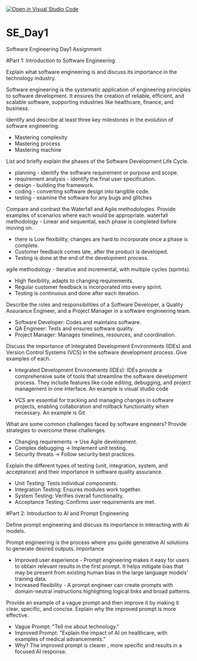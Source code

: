 [![Open in Visual Studio Code](https://classroom.github.com/assets/open-in-vscode-2e0aaae1b6195c2367325f4f02e2d04e9abb55f0b24a779b69b11b9e10269abc.svg)](https://classroom.github.com/online_ide?assignment_repo_id=18595508&assignment_repo_type=AssignmentRepo)
# SE_Day1
Software Engineering Day1 Assignment

#Part 1: Introduction to Software Engineering

Explain what software engineering is and discuss its importance in the technology industry.

Software engineering is the systematic application of engineering principles to software development. It ensures the creation of reliable, efficient, and scalable software, supporting industries like healthcare, finance, and business.

Identify and describe at least three key milestones in the evolution of software engineering.
- Mastering complexity
- Mastering process
- Mastering machine

List and briefly explain the phases of the Software Development Life Cycle.
- planning - identify the software requirement or purpose and scope.
- requirement analysis - identify the final user specification. 
- design - building the framework. 
- coding - converting software design into tangible code.
- testing - examine the software for any bugs and glitches

Compare and contrast the Waterfall and Agile methodologies. Provide examples of scenarios where each would be appropriate.
waterfall methodology - Linear and sequential, each phase is completed before moving on. 
- there is Low flexibility,
 changes are hard to incorporate once a phase is complete.
 - Customer feedback comes late, after the product is developed.
 - Testing is done at the end of the development process.

agile methodology - Iterative and incremental, with multiple cycles (sprints). 
- High flexibility, adapts to changing requirements. 
- Regular customer feedback is incorporated into every sprint. 
- Testing is continuous and done after each iteration.

Describe the roles and responsibilities of a Software Developer, a Quality Assurance Engineer, and a Project Manager in a software engineering team.
- Software Developer: Codes and maintains software.
- QA Engineer: Tests and ensures software quality.
- Project Manager: Manages timelines, resources, and coordination.

Discuss the importance of Integrated Development Environments (IDEs) and Version Control Systems (VCS) in the software development process. Give examples of each.

- Integrated Development Environments (IDEs): IDEs provide a comprehensive suite of tools that streamline the software development process. They include features like code editing, debugging, and project management in one interface. An example is visual studio code

- VCS are essential for tracking and managing changes in software projects, enabling collaboration and rollback functionality when necessary. An example is Git

What are some common challenges faced by software engineers? Provide strategies to overcome these challenges.
- Changing requirements → Use Agile development.
- Complex debugging → Implement unit testing.
- Security threats → Follow security best practices.

Explain the different types of testing (unit, integration, system, and acceptance) and their importance in software quality assurance.
- Unit Testing: Tests individual components.
- Integration Testing: Ensures modules work together.
- System Testing: Verifies overall functionality.
- Acceptance Testing: Confirms user requirements are met.

#Part 2: Introduction to AI and Prompt Engineering


Define prompt engineering and discuss its importance in interacting with AI models.

Prompt engineering  is the process where you guide generative AI solutions to generate desired outputs.
   importance
- Improved user experience - Prompt engineering makes it easy for users to obtain relevant results in the first prompt. It helps mitigate bias that may be present from existing human bias in the large language models’ training data.
- Increased flexibility - A prompt engineer can create prompts with domain-neutral instructions highlighting logical links and broad patterns.


Provide an example of a vague prompt and then improve it by making it clear, specific, and concise. Explain why the improved prompt is more effective.
- Vague Prompt: "Tell me about technology."
- Improved Prompt: "Explain the impact of AI on healthcare, with examples of medical advancements."
- Why? The improved prompt is clearer , more specific and results in a focused AI response.
